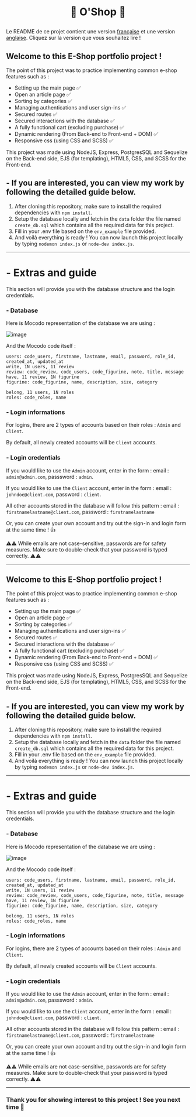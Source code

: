# <p align="center"> :tada: O'Shop :tada: </p>

Le README de ce projet contient une version [française](#french) et une version [anglaise](#english). Cliquez sur la version que vous souhaitez lire !

## <a id="french"></a> Welcome to this E-Shop portfolio project !

The point of this project was to practice implementing common e-shop features such as :

- Setting up the main page :white_check_mark: 
- Open an article page :white_check_mark: 
- Sorting by categories :white_check_mark: 
- Managing authentications and user sign-ins :white_check_mark: 
- Secured routes :white_check_mark: 
- Secured interactions with the database :white_check_mark: 
- A fully functional cart (excluding purchase) :white_check_mark: 
- Dynamic rendering (From Back-end to Front-end + DOM) :white_check_mark: 
- Responsive css (using CSS and SCSS) :white_check_mark: 

This project was made using NodeJS, Express, PostgresSQL and Sequelize on the Back-end side, EJS (for templating), HTML5, CSS, and SCSS for the Front-end. 

##  - If you are interested, you can view my work by following the detailed guide below.

1) After cloning this repository, make sure to install the required dependencies with `npm install`.
2) Setup the database locally and fetch in the `data` folder the file named `create_db.sql` which contains all the required data for this project.
3) Fill in your .env file based on the `env_example` file provided.
4) And voilà everything is ready ! You can now launch this project locally by typing `nodemon index.js` or `node-dev index.js`.

----------------------------------

# - Extras and guide

This section will provide you with the database structure and the login credentials.

### - Database

Here is Mocodo representation of the database we are using :

![image](https://user-images.githubusercontent.com/115977341/214824902-b2841cd4-4cff-47bb-abef-68872ecc063c.png)

And the Mocodo code itself : 

```
users: code_users, firstname, lastname, email, password, role_id, created_at, updated_at
write, 1N users, 11 review
review: code_review, code_users, code_figurine, note, title, message
have, 11 review, 1N figurine
figurine: code_figurine, name, description, size, category

belong, 11 users, 1N roles
roles: code_roles, name
```

### - Login informations

For logins, there are 2 types of accounts based on their roles : `Admin` and `Client`.

By default, all newly created accounts will be `Client` accounts.

### - Login credentials

If you would like to use the `Admin` account, enter in the form : email : `admin@admin.com`, passsword : `admin`.

If you would like to use the `Client` account, enter in the form : email : `johndoe@client.com`, password : `client`.

All other accounts stored in the database will follow this pattern : email : `firstnamelastname@client.com`, password : `firstnamelastname`

Or, you can create your own account and try out the sign-in and login form at the same time ! :thumbsup:

:warning::warning: While emails are not case-sensitive, passwords are for safety measures. Make sure to double-check that your password is typed correctly.  :warning::warning:

---------------------------------

## <a id="english"></a> Welcome to this E-Shop portfolio project !

The point of this project was to practice implementing common e-shop features such as :

- Setting up the main page :white_check_mark: 
- Open an article page :white_check_mark: 
- Sorting by categories :white_check_mark: 
- Managing authentications and user sign-ins :white_check_mark: 
- Secured routes :white_check_mark: 
- Secured interactions with the database :white_check_mark: 
- A fully functional cart (excluding purchase) :white_check_mark: 
- Dynamic rendering (From Back-end to Front-end + DOM) :white_check_mark: 
- Responsive css (using CSS and SCSS) :white_check_mark: 

This project was made using NodeJS, Express, PostgresSQL and Sequelize on the Back-end side, EJS (for templating), HTML5, CSS, and SCSS for the Front-end. 

##  - If you are interested, you can view my work by following the detailed guide below.

1) After cloning this repository, make sure to install the required dependencies with `npm install`.
2) Setup the database locally and fetch in the `data` folder the file named `create_db.sql` which contains all the required data for this project.
3) Fill in your .env file based on the `env_example` file provided.
4) And voilà everything is ready ! You can now launch this project locally by typing `nodemon index.js` or `node-dev index.js`.

----------------------------------

# - Extras and guide

This section will provide you with the database structure and the login credentials.

### - Database

Here is Mocodo representation of the database we are using :

![image](https://user-images.githubusercontent.com/115977341/214824902-b2841cd4-4cff-47bb-abef-68872ecc063c.png)

And the Mocodo code itself : 

```
users: code_users, firstname, lastname, email, password, role_id, created_at, updated_at
write, 1N users, 11 review
review: code_review, code_users, code_figurine, note, title, message
have, 11 review, 1N figurine
figurine: code_figurine, name, description, size, category

belong, 11 users, 1N roles
roles: code_roles, name
```

### - Login informations

For logins, there are 2 types of accounts based on their roles : `Admin` and `Client`.

By default, all newly created accounts will be `Client` accounts.

### - Login credentials

If you would like to use the `Admin` account, enter in the form : email : `admin@admin.com`, passsword : `admin`.

If you would like to use the `Client` account, enter in the form : email : `johndoe@client.com`, password : `client`.

All other accounts stored in the database will follow this pattern : email : `firstnamelastname@client.com`, password : `firstnamelastname`

Or, you can create your own account and try out the sign-in and login form at the same time ! :thumbsup:

:warning::warning: While emails are not case-sensitive, passwords are for safety measures. Make sure to double-check that your password is typed correctly.  :warning::warning:

---------------------------------

### Thank you for showing interest to this project ! See you next time :wave:
